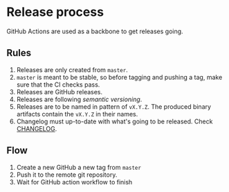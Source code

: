 # Release process

GitHub Actions are used as a backbone to get releases going.

## Rules

1. Releases are only created from `master`.
1. `master` is meant to be stable, so before tagging and pushing a tag, make sure that the CI checks pass.
1. Releases are GitHub releases.
1. Releases are following *semantic versioning*.
1. Releases are to be named in pattern of `vX.Y.Z`. The produced binary artifacts contain the `vX.Y.Z` in their names.
1. Changelog must up-to-date with what's going to be released. Check [CHANGELOG](./CHANGELOG.md).

## Flow

1. Create a new GitHub a new tag from `master`
1. Push it to the remote git repository.
1. Wait for GitHub action workflow to finish

